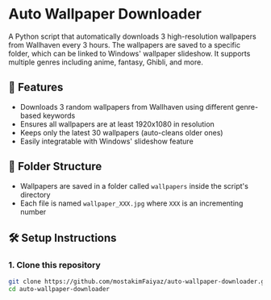# Auto Wallpaper Downloader

A Python script that automatically downloads 3 high-resolution wallpapers from Wallhaven every 3 hours. The wallpapers are saved to a specific folder, which can be linked to Windows' wallpaper slideshow. It supports multiple genres including anime, fantasy, Ghibli, and more.

## 🌟 Features

- Downloads 3 random wallpapers from Wallhaven using different genre-based keywords
- Ensures all wallpapers are at least 1920x1080 in resolution
- Keeps only the latest 30 wallpapers (auto-cleans older ones)
- Easily integratable with Windows' slideshow feature

## 📁 Folder Structure

- Wallpapers are saved in a folder called `wallpapers` inside the script's directory
- Each file is named `wallpaper_XXX.jpg` where `XXX` is an incrementing number

## 🛠 Setup Instructions

### 1. Clone this repository

```bash
git clone https://github.com/mostakimFaiyaz/auto-wallpaper-downloader.git
cd auto-wallpaper-downloader
